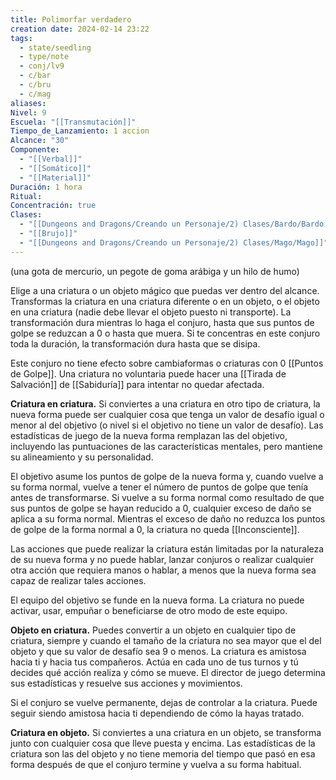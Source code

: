 ```yaml
---
title: Polimorfar verdadero
creation date: 2024-02-14 23:22
tags:
  - state/seedling
  - type/note
  - conj/lv9
  - c/bar
  - c/bru
  - c/mag
aliases: 
Nivel: 9
Escuela: "[[Transmutación]]"
Tiempo_de_Lanzamiento: 1 accion
Alcance: "30"
Componente:
  - "[[Verbal]]"
  - "[[Somático]]"
  - "[[Material]]"
Duración: 1 hora
Ritual: 
Concentración: true
Clases:
  - "[[Dungeons and Dragons/Creando un Personaje/2) Clases/Bardo/Bardo]]"
  - "[[Brujo]]"
  - "[[Dungeons and Dragons/Creando un Personaje/2) Clases/Mago/Mago]]"
---
```

(una gota de mercurio, un pegote de goma arábiga y un hilo de humo)

Elige a una criatura o un objeto mágico que puedas ver dentro del alcance. Transformas la criatura en una criatura diferente o en un objeto, o el objeto en una criatura (nadie debe llevar el objeto puesto ni transporte). La transformación dura mientras lo haga el conjuro, hasta que sus puntos de golpe se reduzcan a 0 o hasta que muera. Si te concentras en este conjuro toda la duración, la transformación dura hasta que se disipa.

Este conjuro no tiene efecto sobre cambiaformas o criaturas con 0 [[Puntos de Golpe]]. Una criatura no voluntaria puede hacer una [[Tirada de Salvación]] de [[Sabiduría]] para intentar no quedar afectada.

**Criatura en criatura.** Si conviertes a una criatura en otro tipo de criatura, la nueva forma puede ser cualquier cosa que tenga un valor de desafío igual o menor al del objetivo (o nivel si el objetivo no tiene un valor de desafío). Las estadísticas de juego de la nueva forma remplazan las del objetivo, incluyendo las puntuaciones de las características mentales, pero mantiene su alineamiento y su personalidad.

El objetivo asume los puntos de golpe de la nueva forma y, cuando vuelve a su forma normal, vuelve a tener el número de puntos de golpe que tenía antes de transformarse. Si vuelve a su forma normal como resultado de que sus puntos de golpe se hayan reducido a 0, cualquier exceso de daño se aplica a su forma normal. Mientras el exceso de daño no reduzca los puntos de golpe de la forma normal a 0, la criatura no queda [[Inconsciente]].

Las acciones que puede realizar la criatura están limitadas por la naturaleza de su nueva forma y no puede hablar, lanzar conjuros o realizar cualquier otra acción que requiera manos o hablar, a menos que la nueva forma sea capaz de realizar tales acciones.

El equipo del objetivo se funde en la nueva forma. La criatura no puede activar, usar, empuñar o beneficiarse de otro modo de este equipo.

**Objeto en criatura.** Puedes convertir a un objeto en cualquier tipo de criatura, siempre y cuando el tamaño de la criatura no sea mayor que el del objeto y que su valor de desafío sea 9 o menos. La criatura es amistosa hacia ti y hacia tus compañeros. Actúa en cada uno de tus turnos y tú decides qué acción realiza y cómo se mueve. El director de juego determina sus estadísticas y resuelve sus acciones y movimientos.

Si el conjuro se vuelve permanente, dejas de controlar a la criatura. Puede seguir siendo amistosa hacia ti dependiendo de cómo la hayas tratado.

**Criatura en objeto.** Si conviertes a una criatura en un objeto, se transforma junto con cualquier cosa que lleve puesta y encima. Las estadísticas de la criatura son las del objeto y no tiene memoria del tiempo que pasó en esa forma después de que el conjuro termine y vuelva a su forma habitual.